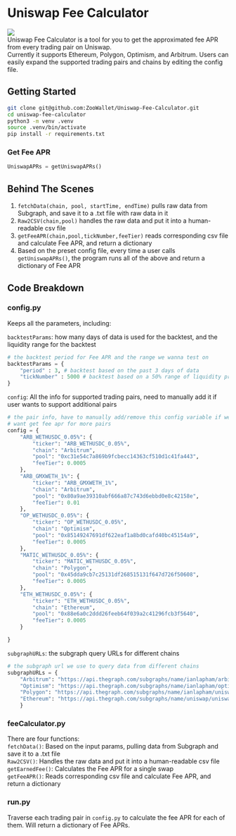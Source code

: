 # Uniswap Fee Calculator 
[![](https://img.shields.io/badge/python-3.8.10-blue.svg)](https://www.python.org/downloads/) <br>
Uniswap Fee Calculator is a tool for you to get the approximated fee APR from every trading pair on Uniswap. <br> Currently it supports Ethereum, Polygon, Optimism, and Arbitrum. Users can easily expand the supported trading pairs and chains by editing the config file. 

## Getting Started 
```bash
git clone git@github.com:ZooWallet/Uniswap-Fee-Calculator.git
cd uniswap-fee-calculator
python3 -m venv .venv
source .venv/bin/activate
pip install -r requirements.txt
```

### Get Fee APR
```python
UniswapAPRs = getUniswapAPRs() 
```

## Behind The Scenes 
1. `fetchData(chain, pool, startTime, endTime)` pulls raw data from Subgraph, and save it to a .txt file with raw data in it
2. `Raw2CSV(chain,pool)` handles the raw data and put it into a human-readable csv file
3. `getFeeAPR(chain,pool,tickNumber,feeTier)` reads corresponding csv file and calculate Fee APR, and return a dictionary
4. Based on the preset config file, every time a user calls `getUniswapAPRs()`, the program runs all of the above and return a dictionary of Fee APR

## Code Breakdown 

### config.py
Keeps all the parameters, including: <br> 

`backtestParams`: how many days of data is used for the backtest, and the liquidity range for the backtest <br> 
```python
# the backtest period for Fee APR and the range we wanna test on 
backtestParams = {
    "period" : 3, # backtest based on the past 3 days of data
    "tickNumber" : 5000 # backtest based on a 50% range of liquidity provision 
}
```

`config`: All the info for supported trading pairs, need to manually add it if user wants to support additional pairs <br> 
```python
# the pair info, have to manually add/remove this config variable if we
# want get fee apr for more pairs
config = {
    "ARB_WETHUSDC_0.05%": {
        "ticker": "ARB_WETHUSDC_0.05%",
        "chain": "Arbitrum",
        "pool": "0xc31e54c7a869b9fcbecc14363cf510d1c41fa443",
        "feeTier": 0.0005
    },
    "ARB_GMXWETH_1%": {
        "ticker": "ARB_GMXWETH_1%",
        "chain": "Arbitrum",
        "pool": "0x80a9ae39310abf666a87c743d6ebbd0e8c42158e",
        "feeTier": 0.01
    },
    "OP_WETHUSDC_0.05%": {
        "ticker": "OP_WETHUSDC_0.05%",
        "chain": "Optimism",
        "pool": "0x85149247691df622eaf1a8bd0cafd40bc45154a9",
        "feeTier": 0.0005
    },
    "MATIC_WETHUSDC_0.05%": {
        "ticker": "MATIC_WETHUSDC_0.05%",
        "chain": "Polygon",
        "pool": "0x45dda9cb7c25131df268515131f647d726f50608",
        "feeTier": 0.0005
    },
    "ETH_WETHUSDC_0.05%": {
        "ticker": "ETH_WETHUSDC_0.05%",
        "chain": "Ethereum",
        "pool": "0x88e6a0c2ddd26feeb64f039a2c41296fcb3f5640",
        "feeTier": 0.0005
    }

}
```

`subgraphURLs`: the subgraph query URLs for different chains <br> 
```python
# the subgraph url we use to query data from different chains
subgraphURLs = {
    "Arbitrum": "https://api.thegraph.com/subgraphs/name/ianlapham/arbitrum-minimal",
    "Optimism": "https://api.thegraph.com/subgraphs/name/ianlapham/optimism-post-regenesis",
    "Polygon": "https://api.thegraph.com/subgraphs/name/ianlapham/uniswap-v3-polygon",
    "Ethereum": "https://api.thegraph.com/subgraphs/name/uniswap/uniswap-v3"
    }
```

### feeCalculator.py
There are four functions: <br>
`fetchData()`: Based on the input params, pulling data from Subgraph and save it to a .txt file <br>
`Raw2CSV()`: Handles the raw data and put it into a human-readable csv file <br>
`getEarnedFee()`: Calculates the Fee APR for a single swap <br>
`getFeeAPR()`: Reads corresponding csv file and calculate Fee APR, and return a dictionary <br>

### run.py
Traverse each trading pair in `config.py` to calculate the fee APR for each of them. Will return a dictionary of Fee APRs. 

